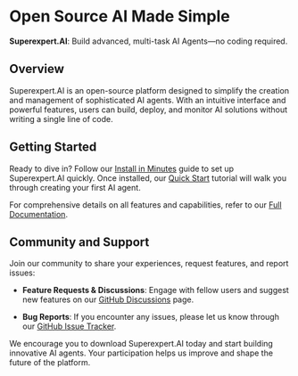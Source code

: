# Open Source AI Made Simple

**Superexpert.AI**: Build advanced, multi-task AI Agents—no coding required.

## Overview

Superexpert.AI is an open-source platform designed to simplify the creation and management of sophisticated AI agents. With an intuitive interface and powerful features, users can build, deploy, and monitor AI solutions without writing a single line of code.

## Getting Started

Ready to dive in? Follow our [Install in Minutes](https://superexpert.ai/docs/install-in-minutes/) guide to set up Superexpert.AI quickly. Once installed, our [Quick Start](https://superexpert.ai/docs/quick-start/) tutorial will walk you through creating your first AI agent.

For comprehensive details on all features and capabilities, refer to our [Full Documentation](https://superexpert.ai/docs/).

## Community and Support

Join our community to share your experiences, request features, and report issues:

- **Feature Requests & Discussions**: Engage with fellow users and suggest new features on our [GitHub Discussions](https://github.com/Superexpert/superexpert-ai/discussions) page.

- **Bug Reports**: If you encounter any issues, please let us know through our [GitHub Issue Tracker](https://github.com/Superexpert/superexpert-ai/issues).

We encourage you to download Superexpert.AI today and start building innovative AI agents. Your participation helps us improve and shape the future of the platform.